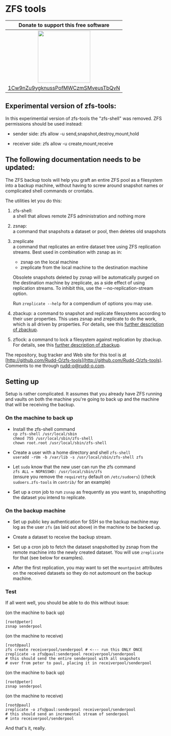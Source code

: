 # ZFS tools

| Donate to support this free software |
|:------------------------------------:|
| <img width="164" height="164" title="" alt="" src="doc/bitcoin.png" /> |
| [1Cw9nZu9ygknussPofMWCzmSMveusTbQvN](bitcoin:1Cw9nZu9ygknussPofMWCzmSMveusTbQvN) |

## Experimental version of zfs-tools:

In this experimential version of zfs-tools the "zfs-shell" was removed.
ZFS permissions should be used instead:

* sender side: zfs allow -u <user> send,snapshot,destroy,mount,hold <source>

* receiver side: zfs allow -u <user> create,mount,receive <destination>


## The following documentation needs to be updated:

The ZFS backup tools will help you graft an entire ZFS pool as a filesystem
into a backup machine, without having to screw around snapshot names or
complicated shell commands or crontabs.

The utilities let you do this:

1. zfs-shell:  
   a shell that allows remote ZFS administration and nothing more

3. zsnap:  
   a command that snapshots a dataset or pool, then deletes old snapshots

4. zreplicate  
   a command that replicates an entire dataset tree using ZFS replication
   streams.  Best used in combination with zsnap as in:
   
   - zsnap on the local machine
   - zreplicate from the local machine to the destination machine

   Obsolete snapshots deleted by zsnap will be automatically purged on
   the destination machine by zreplicate, as a side effect of using
   replication streams.  To inhibit this, use the
   --no-replication-stream option.
   
   Run `zreplicate --help` for a compendium of options you may use.

5. zbackup:
   a command to snapshot and replicate filesystems according to their user properties.
   This uses zsnap and zreplicate to do the work, which is all driven by properties.
   For details, see this [further description of zbackup](doc/README-zbackup.md).

6. zflock:
   a command to lock a filesystem against replication by zbackup.
   For details, see this [further description of zbackup](doc/README-zbackup.md).

The repository, bug tracker and Web site for this tool is at [http://github.com/Rudd-O/zfs-tools](http://github.com/Rudd-O/zfs-tools).  Comments to me through rudd-o@rudd-o.com.

## Setting up

Setup is rather complicated.  It assumes that you already have ZFS running
and vaults on both the machine you're going to back up and the machine that
will be receiving the backup.

### On the machine to back up

- Install the zfs-shell command   
  `cp zfs-shell /usr/local/sbin`  
  `chmod 755 /usr/local/sbin/zfs-shell`  
  `chown root.root /usr/local/sbin/zfs-shell`  

- Create a user with a home directory and shell `zfs-shell`  
  `useradd -rUm -b /var/lib -s /usr/local/sbin/zfs-shell zfs`

- Let `sudo` know that the new user can run the zfs command  
  `zfs ALL = NOPASSWD: /usr/local/sbin/zfs`  
  (ensure you remove the `requiretty` default on `/etc/sudoers`)
  (check `sudoers.zfs-tools` in `contrib/` for an example)

- Set up a cron job to run `zsnap` as frequently as you want to,
  snapshotting the dataset you intend to replicate.

### On the backup machine

- Set up public key authentication for SSH so the backup machine
  may log as the user `zfs` (as laid out above) in the machine to
  be backed up.

- Create a dataset to receive the backup stream.

- Set up a cron job to fetch the dataset snapshotted by zsnap
  from the remote machine into the newly created dataset.  You
  will use `zreplicate` for that (see below for examples).

- After the first replication, you may want to set the `mountpoint`
  attributes on the received datasets so they do not automount
  on the backup machine.

### Test

If all went well, you should be able to do this without issue:

(on the machine to back up)

    [root@peter]
    zsnap senderpool

(on the machine to receive)

    [root@paul]
    zfs create receiverpool/senderpool # <--- run this ONLY ONCE
    zreplicate -o zfs@paul:senderpool receiverpool/senderpool
    # this should send the entire senderpool with all snapshots
    # over from peter to paul, placing it in receiverpool/senderpool

(on the machine to back up)

    [root@peter]
    zsnap senderpool

(on the machine to receive)

    [root@paul]
    zreplicate -o zfs@paul:senderpool receiverpool/senderpool
    # this should send an incremental stream of senderpool
    # into receiverpool/senderpool

And that's it, really.
